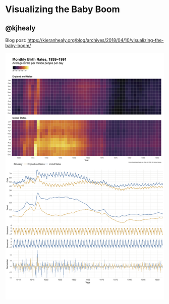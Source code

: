 # Visualizing the Baby Boom

## @kjhealy

Blog post: https://kieranhealy.org/blog/archives/2018/04/10/visualizing-the-baby-boom/

![Baby Boom graphic](figures/combined_births_components.png)
